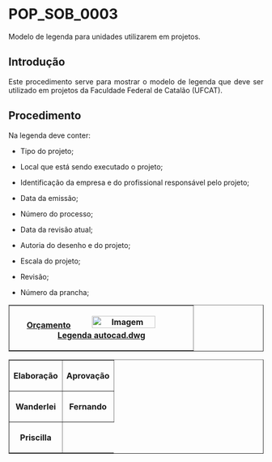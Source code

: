 <h1>POP_SOB_0003</h1>
<p align="justify">
Modelo de legenda para unidades utilizarem em projetos.
<br>
<h2> Introdução </h2>

<p align="justify">
Este procedimento serve para mostrar o modelo de legenda que deve ser utilizado em projetos da Faculdade Federal de Catalão (UFCAT). 
</p>

<h2>Procedimento</h2>

<p align="justify">Na legenda deve conter:</p>
<ul>
  <li><p align="justify">Tipo do projeto; </p></li>
  <li><p align="justify">Local que está sendo executado o projeto;</p></li>
  <li><p align="justify">Identificação da empresa e do profissional responsável pelo projeto;</p></li>
  <li><p align="justify">Data da emissão;</p></li>
  <li><p align="justify">Número do processo;</p></li>
   <li><p align="justify">Data da revisão atual;</p></li>
  <li><p align="justify">Autoria do desenho e do projeto;</p></li>
  <li><p align="justify">Escala do projeto;</p></li>
  <li><p align="justify">Revisão;</p></li>
  <li><p align="justify">Número da prancha; </p></li>
</ul>

<table border="1">
    <tr>
        <th><p align="center">
                <a href="https://docs.google.com/spreadsheets/d/1HlTXerDXX4APiIuoWRjb6KiL6l_I7xhn/edit#gid=1610551782" target="_blank">Orçamento<img src="/POP/POP0001/Legenda autocad.dwg" width="60%" alt="Imagem">
                </a>
          <a href="https://github.com/wmpjrufg/SEINFRA/blob/gh-pages/POP/POP0003/Legenda%20autocad.dwg"target="_blank">Legenda autocad.dwg</a>
            </p>
 </table>
 
<table border="1">
    <tr>
        <th><p align="center">Elaboração</p></th>
        <th><p align="center">Aprovação</p></th>
    </tr>
    <tr>
         <th><p align="center">Wanderlei</p></th>
        <th><p align="center">Fernando</p></th>
    </tr>
    <tr>
        <th><p align="center">Priscilla</p></th>
    </tr>
 </table>

